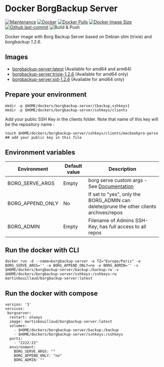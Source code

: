 # Docker BorgBackup Server

[![Maintenance](https://img.shields.io/badge/Maintained%3F-yes-green.svg)](https://GitHub.com/Naereen/StrapDown.js/graphs/commit-activity)  [![Docker](https://badgen.net/badge/icon/docker?icon=docker&label)](https://hub.docker.com/repository/docker/martinbouillaud/borgbackup-server/general) [![Docker Pulls](https://badgen.net/docker/pulls/martinbouillaud/borgbackup-server?icon=docker&label=pulls)](https://hub.docker.com/r/martinbouillaud/borgbackup-server:latest)  [![Docker Image Size](https://img.shields.io/docker/image-size/martinbouillaud/borgbackup-server?sort=date)](https://hub.docker.com/r/martinbouillaud/borgbackup-server/) [![Github last-commit](https://img.shields.io/github/last-commit/bilyboy785/docker-borgbackup-server)](https://github.com/bilyboy785/docker-borgbackup-server) ![Build & Push](https://github.com/bilyboy785/docker-borgbackup-server/actions/workflows/build-push.yml/badge.svg)

Docker image with Borg Backup Server based on Debian slim (trixie) and *borgbackup 1.2.6*.

## Images
 * [borgbackup-server:latest](https://hub.docker.com/layers/martinbouillaud/borgbackup-server/latest/images/sha256-90760dc36730d7f94ebe736db8d37ef2f0c45828728fcf46aa5335f260deca3b?context=repo) (Available for amd64 and arm64)
 * [borgbackup-server:trixie-1.2.6](https://hub.docker.com/layers/martinbouillaud/borgbackup-server/trixie-1.2.6/images/sha256-90760dc36730d7f94ebe736db8d37ef2f0c45828728fcf46aa5335f260deca3b?context=repo) (Available for amd64 only)
 * [borgbackup-server:sid-1.2.6](https://hub.docker.com/layers/martinbouillaud/borgbackup-server/sid-1.2.6/images/sha256-802115843343ae05a2ef4525eac8c7564754547cdc69cf168481001e7aba5f60?context=repo) (Available for amd64 only)

## Prepare your environment
```
mkdir -p $HOME/dockers/borgbackup-server/{backup,sshkeys}
mkdir -p $HOME/dockers/borgbackup-server/sshkeys/clients
```

Add your public SSH Key in the clients folder. Note that name of this key will be the repository name : 

```
touch $HOME/dockers/borgbackup-server/sshkeys/clients/macbookpro-perso ## add your public key in this file
```
## Environment variables
| Environment  |  Default value  |  Description |
|---|---|---|
| BORG_SERVE_ARGS  |  Empty | borg serve custom args - See [Documentation](https://borgbackup.readthedocs.io/en/stable/usage/serve.html)  |
| BORG_APPEND_ONLY | No  |  If set to "yes", only the BORG_ADMIN can delete/prune the other clients archives/repos |
| BORG_ADMIN  | Empty  |  Filename of Admins SSH-Key; has full access to all repos |
## Run the docker with CLI

```
docker run -d --name=borgbackup-server -e TZ="Europe/Paris" -e BORG_SERVE_ARGS='' -e BORG_APPEND_ONLY=no -e BORG_ADMIN='' -v $HOME/dockers/borgbackup-server/backup:/backup:rw -v $HOME/dockers/borgbackup-server/sshkeys:/sshkeys:rw martinbouillaud/borgbackup-server:latest
```
## Run the docker with compose
```
version: '3'
services:
 borgserver:
  restart: always
  image: martinbouillaud/borgbackup-server:latest
  volumes:
    - $HOME/dockers/borgbackup-server/backup:/backup
    - $HOME/dockers/borgbackup-server/sshkeys:/sshkeys
  ports:
    - "2222:22"
  environment:
    BORG_SERVE_ARGS: ""
    BORG_APPEND_ONLY: "no"
    BORG_ADMIN: ""
```